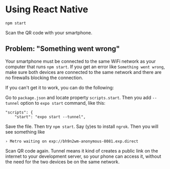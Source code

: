 # Using React Native

```
npm start
```

Scan the QR code with your smartphone.

## Problem: "Something went wrong" 

Your smartphone must be connected to the same WiFi network as your computer that runs `npm start`. If you get an error like `Something went wrong`, make sure both devices are connected to the same network and there are no firewalls blocking the connection.

If you can't get it to work, you can do the following:

Go to `package.json` and locate property `scripts.start`. Then you add `--tunnel` option to `expo start` command, like this:

```
"scripts": {
    "start": "expo start --tunnel",
```

Save the file. Then try `npm start`.  Say (y)es to install `ngrok`. Then you will see something like

```
› Metro waiting on exp://bh9n2wm-anonymous-8081.exp.direct
```

Scan QR code again. Tunnel means it kind of creates a public link on the internet to your development server, so your phone can access it, without the need for the two devices be on the same network. 
